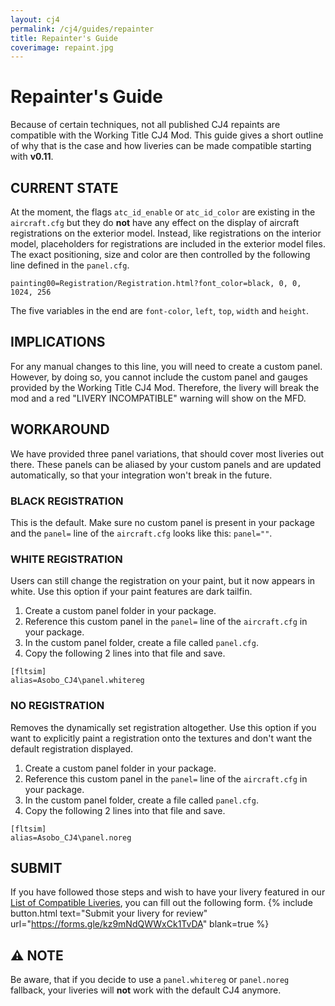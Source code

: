 ```yaml
---
layout: cj4
permalink: /cj4/guides/repainter
title: Repainter's Guide
coverimage: repaint.jpg
---
```


# Repainter's Guide
Because of certain techniques, not all published CJ4 repaints are compatible with the Working Title CJ4 Mod. This guide gives a short outline of why that is the case and how liveries can be made compatible starting with **v0.11**.

## CURRENT STATE
At the moment, the flags `atc_id_enable` or `atc_id_color` are existing in the `aircraft.cfg` but they do **not** have any effect on the display of aircraft registrations on the exterior model. Instead, like registrations on the interior model, placeholders for registrations are included in the exterior model files. The exact positioning, size and color are then controlled by the following line defined in the `panel.cfg`.
```
painting00=Registration/Registration.html?font_color=black, 0, 0, 1024, 256
```
The five variables in the end are `font-color`, `left`, `top`, `width` and `height`.


## IMPLICATIONS
For any manual changes to this line, you will need to create a custom panel. However, by doing so, you cannot include the custom panel and gauges provided by the Working Title CJ4 Mod. Therefore, the livery will break the mod and a red "LIVERY INCOMPATIBLE" warning will show on the MFD.


## WORKAROUND
We have provided three panel variations, that should cover most liveries out there. These panels can be aliased by your custom panels and are updated automatically, so that your integration won't break in the future.

### BLACK REGISTRATION
This is the default. Make sure no custom panel is present in your package and the `panel=` line of the `aircraft.cfg` looks like this: `panel=""`.

### WHITE REGISTRATION
Users can still change the registration on your paint, but it now appears in white. Use this option if your paint features are dark tailfin.
1. Create a custom panel folder in your package.
2. Reference this custom panel in the `panel=` line of the `aircraft.cfg` in your package.
3. In the custom panel folder, create a file called `panel.cfg`.
4. Copy the following 2 lines into that file and save.
```
[fltsim]
alias=Asobo_CJ4\panel.whitereg
```

### NO REGISTRATION
Removes the dynamically set registration altogether. Use this option if you want to explicitly paint a registration onto the textures and don't want the default registration displayed.
1. Create a custom panel folder in your package.
2. Reference this custom panel in the `panel=` line of the `aircraft.cfg` in your package.
3. In the custom panel folder, create a file called `panel.cfg`.
4. Copy the following 2 lines into that file and save.
```
[fltsim]
alias=Asobo_CJ4\panel.noreg
```

## SUBMIT
If you have followed those steps and wish to have your livery featured in our [List of Compatible Liveries](/cj4/repaints), you can fill out the following form.
{% include button.html text="Submit your livery for review" url="https://forms.gle/kz9mNdQWWxCk1TvDA" blank=true %}


## ⚠️ NOTE
Be aware, that if you decide to use a `panel.whitereg` or `panel.noreg` fallback, your liveries will **not** work with the default CJ4 anymore.